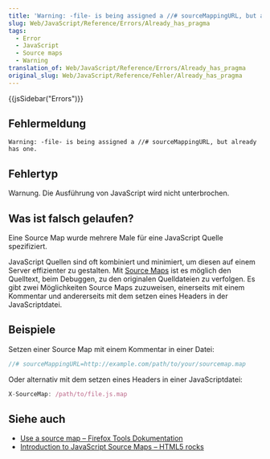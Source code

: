 ```yaml
---
title: 'Warning: -file- is being assigned a //# sourceMappingURL, but already has one'
slug: Web/JavaScript/Reference/Errors/Already_has_pragma
tags:
  - Error
  - JavaScript
  - Source maps
  - Warning
translation_of: Web/JavaScript/Reference/Errors/Already_has_pragma
original_slug: Web/JavaScript/Reference/Fehler/Already_has_pragma
---
```

{{jsSidebar("Errors")}}

## Fehlermeldung

    Warning: -file- is being assigned a //# sourceMappingURL, but already has one.

## Fehlertyp

Warnung. Die Ausführung von JavaScript wird nicht unterbrochen.

## Was ist falsch gelaufen?

Eine Source Map wurde mehrere Male für eine JavaScript Quelle spezifiziert.

JavaScript Quellen sind oft kombiniert und minimiert, um diesen auf einem Server effizienter zu gestalten. Mit [Source Maps](http://www.html5rocks.com/en/tutorials/developertools/sourcemaps/) ist es möglich den Quelltext, beim Debuggen, zu den originalen Quelldateien zu verfolgen. Es gibt zwei Möglichkeiten Source Maps zuzuweisen, einerseits mit einem Kommentar und andererseits mit dem setzen eines Headers in der JavaScriptdatei.

## Beispiele

Setzen einer Source Map mit einem Kommentar in einer Datei:

```js example-good
//# sourceMappingURL=http://example.com/path/to/your/sourcemap.map
```

Oder alternativ mit dem setzen eines Headers in einer JavaScriptdatei:

```js example-good
X-SourceMap: /path/to/file.js.map
```

## Siehe auch

- [Use a source map – Firefox Tools Dokumentation](/de/docs/Tools/Debugger/How_to/Use_a_source_map)
- [Introduction to JavaScript Source Maps – HTML5 rocks](http://www.html5rocks.com/en/tutorials/developertools/sourcemaps/)
